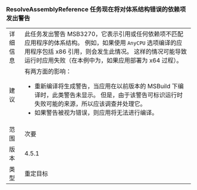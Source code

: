 ### <a name="resolveassemblyreference-task-now-warns-of-dependencies-with-the-wrong-architecture"></a>ResolveAssemblyReference 任务现在将对体系结构错误的依赖项发出警告

|   |   |
|---|---|
|详细信息|此任务发出警告 MSB3270，它表示引用或任何依赖项不匹配应用程序的体系结构。 例如，如果使用 <code>AnyCPU</code> 选项编译的应用程序包括 x86 引用，则会发生此情况。 这样的情况可能导致运行时应用失败（在本例中为，如果应用部署为 x64 过程）。|
|建议|有两方面的影响：<ul><li>重新编译将生成警告，当应用在以前版本的 MSBuild 下编译时，此类警告未显示。 但是，由于该警告可标识运行时失败可能的来源，所以应该调查并处理它。</li><li>如果警告被视为错误，则应用将无法进行编译。</li></ul>|
|范围|次要|
|版本|4.5.1|
|类型|重定目标|

